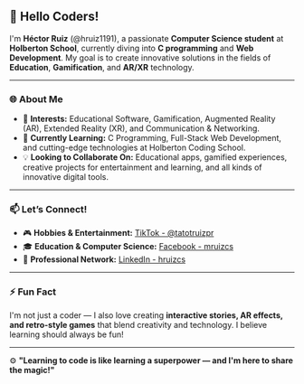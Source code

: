 ## 👋 Hello Coders!

I'm **Héctor Ruiz** (@hruiz1191), a passionate **Computer Science student** at **Holberton School**, currently diving into **C programming** and **Web Development**. My goal is to create innovative solutions in the fields of **Education**, **Gamification**, and **AR/XR** technology.

---

### 🌐 About Me
- 👀 **Interests:** Educational Software, Gamification, Augmented Reality (AR), Extended Reality (XR), and Communication & Networking.
- 🌱 **Currently Learning:** C Programming, Full-Stack Web Development, and cutting-edge technologies at Holberton Coding School.
- 💡 **Looking to Collaborate On:** Educational apps, gamified experiences, creative projects for entertainment and learning, and all kinds of innovative digital tools.

---

### 📫 Let’s Connect!
- 🎮 **Hobbies & Entertainment:** [TikTok - @tatotruizpr](https://www.tiktok.com/@tatotruizpr)
- 🎓 **Education & Computer Science:** [Facebook - mruizcs](https://www.facebook.com/mruizcs)
- 💼 **Professional Network:** [LinkedIn - hruizcs](https://www.linkedin.com/in/hruizcs)

---

### ⚡ Fun Fact
I'm not just a coder — I also love creating **interactive stories, AR effects, and retro-style games** that blend creativity and technology. I believe learning should always be fun!

---

⚙️ **"Learning to code is like learning a superpower — and I'm here to share the magic!"**  

<!---
hruiz1191/hruiz1191 is a ✨ special ✨ repository because its `README.md` (this file) appears on your GitHub profile.
You can click the Preview link to take a look at your changes.
--->
